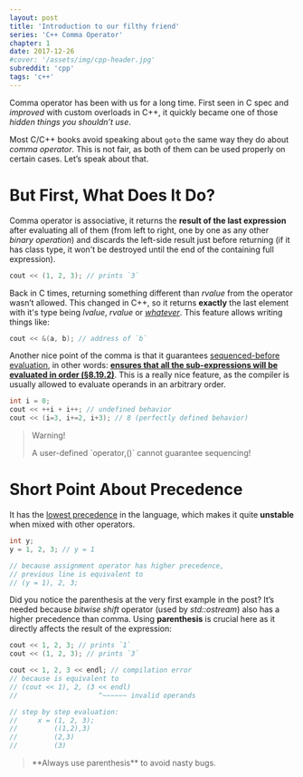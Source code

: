 ```yaml
---
layout: post
title: 'Introduction to our filthy friend'
series: 'C++ Comma Operator'
chapter: 1
date: 2017-12-26
#cover: '/assets/img/cpp-header.jpg'
subreddit: 'cpp'
tags: 'c++'
---
```


Comma operator has been with us for a long time. First seen in C spec and *improved* with custom overloads in C++, it quickly became one of those *hidden things you shouldn’t use*.
<!-- more -->

Most C/C++ books avoid speaking about `goto` the same way they do about *comma operator*. This is not fair, as both of them can be used properly on certain cases. Let’s speak about that.

# But First, What Does It Do?

Comma operator is associative, it returns the **result of the last expression** after evaluating all of them (from left to right, one by one as any other *binary operation*) and discards the left-side result just before returning (if it has class type, it won't be destroyed until the end of the containing full expression).

```cpp
cout << (1, 2, 3); // prints `3`
```

Back in C times, returning something different than *rvalue* from the operator wasn’t allowed. This changed in C++, so it returns **exactly** the last element with it's type being *lvalue*, *rvalue* or [*whatever*][doc-value-category]. This feature allows writing things like:

```cpp
cout << &(a, b); // address of `b`
```

Another nice point of the comma is that it guarantees [sequenced-before evaluation][doc-sequencing], in other words: [**ensures that all the sub-expressions will be evaluated in order (§8.19.2)**][standard-8-19]. This is a really nice feature, as the compiler is usually allowed to evaluate operands in an arbitrary order.

```cpp
int i = 0;
cout << ++i + i++; // undefined behavior
cout << (i=3, i+=2, i+3); // 8 (perfectly defined behavior)
```

<blockquote class="jackass">
    <p class="title" markdown="1">Warning!</p>
    <p class="content" markdown="1">
        A user-defined `operator,()` cannot guarantee sequencing!
    </p>
</blockquote>

# Short Point About Precedence

It has the [lowest precedence][doc-operator-precedence] in the language, which makes it quite **unstable** when mixed with other operators.

```cpp
int y;
y = 1, 2, 3; // y = 1

// because assignment operator has higher precedence,
// previous line is equivalent to
// (y = 1), 2, 3;
```

Did you notice the parenthesis at the very first example in the post? It’s needed because *bitwise shift* operator (used by *std::ostream*) also has a higher precedence than comma. Using **parenthesis** is crucial here as it directly affects the result of the expression:

```cpp
cout << 1, 2, 3; // prints `1`
cout << (1, 2, 3); // prints `3`

cout << 1, 2, 3 << endl; // compilation error
// because is equivalent to
// (cout << 1), 2, (3 << endl)
//                    ^~~~~~~ invalid operands

// step by step evaluation:
//     x = (1, 2, 3);
//         ((1,2),3)
//         (2,3)
//         (3)
```

<blockquote class="note">
    <p class="content" markdown="1">
        **Always use parenthesis** to avoid nasty bugs.
    </p>
</blockquote>

[doc-forward]: http://en.cppreference.com/w/cpp/utility/forward
[doc-value-category]: http://en.cppreference.com/w/cpp/language/value_category
[doc-sequencing]: http://en.cppreference.com/w/cpp/language/eval_order
[standard-8-19]: http://www.open-std.org/jtc1/sc22/wg21/docs/papers/2017/n4659.pdf#section.8.19
[doc-operator-precedence]: http://en.cppreference.com/w/cpp/language/operator_precedence
